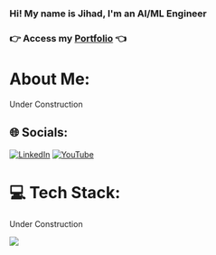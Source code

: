 ### <div align="">Hi! My name is Jihad, I'm an AI/ML Engineer</div>  
### <div align="">👉 Access my [Portfolio](https://portfolio.ftouny.com) 👈</div> 

# About Me:
Under Construction


## 🌐 Socials:
[![LinkedIn](https://img.shields.io/badge/LinkedIn-%230077B5.svg?logo=linkedin&logoColor=white)](https://linkedin.com/in/jihad-ftouny) [![YouTube](https://img.shields.io/badge/YouTube-%23FF0000.svg?logo=YouTube&logoColor=white)](https://youtube.com/channel/UCumonbKsjCMF-BI8EXhIRcQ) 

# 💻 Tech Stack:
Under Construction

![](https://quotes-github-readme.vercel.app/api?type=horizontal&theme=merko)

<!-- Proudly created with GPRM ( https://gprm.itsvg.in ) -->
